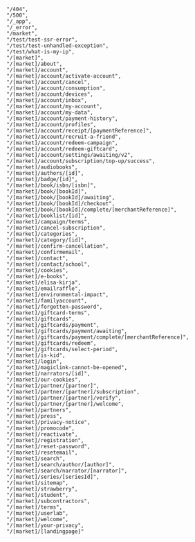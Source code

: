 

    "/404",
    "/500",
    "/_app",
    "/_error",
    "/market",
    "/test/test-ssr-error",
    "/test/test-unhandled-exception",
    "/test/what-is-my-ip",
    "/[market]",
    "/[market]/about",
    "/[market]/account",
    "/[market]/account/activate-account",
    "/[market]/account/cancel",
    "/[market]/account/consumption",
    "/[market]/account/devices",
    "/[market]/account/inbox",
    "/[market]/account/my-account",
    "/[market]/account/my-data",
    "/[market]/account/payment-history",
    "/[market]/account/profiles",
    "/[market]/account/receipt/[paymentReference]",
    "/[market]/account/recruit-a-friend",
    "/[market]/account/redeem-campaign",
    "/[market]/account/redeem-giftcard",
    "/[market]/account/settings/awaiting/v2",
    "/[market]/account/subscription/top-up/success",
    "/[market]/audiobooks",
    "/[market]/authors/[id]",
    "/[market]/badge/[id]",
    "/[market]/book/isbn/[isbn]",
    "/[market]/book/[bookId]",
    "/[market]/book/[bookId]/awaiting",
    "/[market]/book/[bookId]/checkout",
    "/[market]/book/[bookId]/complete/[merchantReference]",
    "/[market]/booklist/[id]",
    "/[market]/campaign/terms",
    "/[market]/cancel-subscription",
    "/[market]/categories",
    "/[market]/category/[id]",
    "/[market]/confirm-cancellation",
    "/[market]/confirmemail",
    "/[market]/contact",
    "/[market]/contact/school",
    "/[market]/cookies",
    "/[market]/e-books",
    "/[market]/elisa-kirja",
    "/[market]/emailraffle",
    "/[market]/environmental-impact",
    "/[market]/familyaccount",
    "/[market]/forgotten-password",
    "/[market]/giftcard-terms",
    "/[market]/giftcards",
    "/[market]/giftcards/payment",
    "/[market]/giftcards/payment/awaiting",
    "/[market]/giftcards/payment/complete/[merchantReference]",
    "/[market]/giftcards/redeem",
    "/[market]/giftcards/select-period",
    "/[market]/is-kid",
    "/[market]/login",
    "/[market]/magiclink-cannot-be-opened",
    "/[market]/narrators/[id]",
    "/[market]/our-cookies",
    "/[market]/partner/[partner]",
    "/[market]/partner/[partner]/subscription",
    "/[market]/partner/[partner]/verify",
    "/[market]/partner/[partner]/welcome",
    "/[market]/partners",
    "/[market]/press",
    "/[market]/privacy-notice",
    "/[market]/promocode",
    "/[market]/reactivate",
    "/[market]/registration",
    "/[market]/reset-password",
    "/[market]/resetemail",
    "/[market]/search",
    "/[market]/search/author/[author]",
    "/[market]/search/narrator/[narrator]",
    "/[market]/series/[seriesId]",
    "/[market]/sitemap",
    "/[market]/strawberry",
    "/[market]/student",
    "/[market]/subcontractors",
    "/[market]/terms",
    "/[market]/userlab",
    "/[market]/welcome",
    "/[market]/your-privacy",
    "/[market]/[landingpage]"
